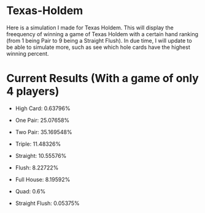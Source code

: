# Texas-Holdem
Here is a simulation I made for Texas Holdem. This will display the freequency of winning a game of Texas Holdem with a certain hand ranking (from 1 being Pair to 9 being a Straight Flush). In due time, I will update to be able to simulate more, such as see which hole cards have the highest winning percent.

# Current Results (With a game of only 4 players)

- High Card: 0.63796%

- One Pair: 25.07658%

- Two Pair: 35.169548%

- Triple: 11.48326%

- Straight: 10.55576%

- Flush: 8.22722%

- Full House: 8.19592%

- Quad: 0.6%

- Straight Flush: 0.05375%
